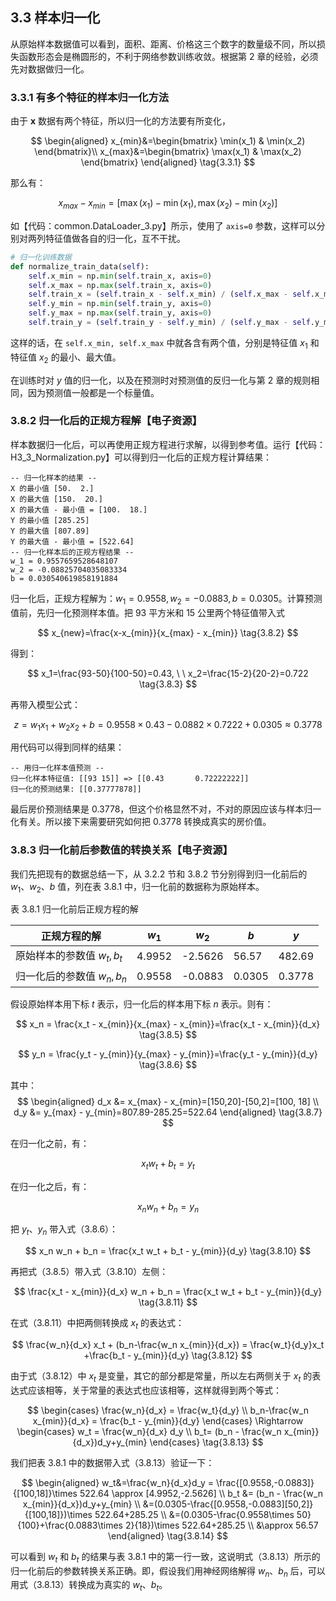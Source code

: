 
## 3.3 样本归一化

从原始样本数据值可以看到，面积、距离、价格这三个数字的数量级不同，所以损失函数形态会是椭圆形的，不利于网络参数训练收敛。根据第 2 章的经验，必须先对数据做归一化。

### 3.3.1 有多个特征的样本归一化方法

由于 $\mathbf x$ 数据有两个特征，所以归一化的方法要有所变化，

$$
\begin{aligned}
x_{min}&=\begin{bmatrix} \min(x_1) & \min(x_2) \end{bmatrix}\\
x_{max}&=\begin{bmatrix} \max(x_1) & \max(x_2) \end{bmatrix}
\end{aligned}
\tag{3.3.1}
$$

那么有：

$$
x_{max} - x_{min} = [\max(x_1)-\min(x_1), \max(x_2) - \min(x_2)]
\tag{3.3.2}
$$

如【代码：common.DataLoader_3.py】所示，使用了 `axis=0` 参数，这样可以分别对两列特征值做各自的归一化，互不干扰。

```python
# 归一化训练数据
def normalize_train_data(self):
    self.x_min = np.min(self.train_x, axis=0)
    self.x_max = np.max(self.train_x, axis=0)
    self.train_x = (self.train_x - self.x_min) / (self.x_max - self.x_min)
    self.y_min = np.min(self.train_y, axis=0)
    self.y_max = np.max(self.train_y, axis=0)
    self.train_y = (self.train_y - self.y_min) / (self.y_max - self.y_min)
```

这样的话，在 `self.x_min, self.x_max` 中就各含有两个值，分别是特征值 $x_1$ 和特征值 $x_2$ 的最小、最大值。

在训练时对 $y$ 值的归一化，以及在预测时对预测值的反归一化与第 2 章的规则相同，因为预测值一般都是一个标量值。


### 3.8.2 归一化后的正规方程解【电子资源】


样本数据归一化后，可以再使用正规方程进行求解，以得到参考值。运行【代码：H3_3_Normalization.py】可以得到归一化后的正规方程计算结果：

```
-- 归一化样本的结果 --
X 的最小值 [50.  2.]
X 的最大值 [150.  20.]
X 的最大值 - 最小值 = [100.  18.]
Y 的最小值 [285.25]
Y 的最大值 [807.89]
Y 的最大值 - 最小值 = [522.64]
-- 归一化样本后的正规方程结果 --
w_1 = 0.9557659528648107
w_2 = -0.08825704035083334
b = 0.030540619858191884
```
归一化后，正规方程解为：$w_1=0.9558, w_2=-0.0883, b=0.0305$。计算预测值前，先归一化预测样本值。把 93 平方米和 15 公里两个特征值带入式

$$
x_{new}=\frac{x-x_{min}}{x_{max} - x_{min}}
\tag{3.8.2}
$$

得到：

$$
x_1=\frac{93-50}{100-50}=0.43, \ \ x_2=\frac{15-2}{20-2}=0.722
\tag{3.8.3}
$$

再带入模型公式：

$$
z = w_1 x_1 + w_2 x_2 + b = 0.9558 \times 0.43 -0.0882 \times 0.7222 + 0.0305 \approx 0.3778
\tag{3.8.4}
$$

用代码可以得到同样的结果：

```
-- 用归一化样本值预测 --
归一化样本特征值: [[93 15]] => [[0.43       0.72222222]]
归一化的预测结果: [[0.37777878]]
```
最后房价预测结果是 0.3778，但这个价格显然不对，不对的原因应该与样本归一化有关。所以接下来需要研究如何把 0.3778 转换成真实的房价值。

### 3.8.3 归一化前后参数值的转换关系【电子资源】

我们先把现有的数据总结一下，从 3.2.2 节和 3.8.2 节分别得到归一化前后的 $w_1、w_2、b$ 值，列在表 3.8.1 中，归一化前的数据称为原始样本。

表 3.8.1 归一化前后正规方程的解

|正规方程的解|$w_1$|$w_2$|$b$|$y$|
|-|-|-|-|-|
|原始样本的参数值 $w_t,b_t$|4.9952|-2.5626|56.57|482.69|
|归一化后的参数值 $w_n,b_n$|0.9558|-0.0883|0.0305|0.3778|


假设原始样本用下标 $t$ 表示，归一化后的样本用下标 $n$ 表示。则有：

$$
x_n = \frac{x_t - x_{min}}{x_{max} - x_{min}}=\frac{x_t - x_{min}}{d_x} 
\tag{3.8.5}
$$

$$
y_n = \frac{y_t - y_{min}}{y_{max} - y_{min}}=\frac{y_t - y_{min}}{d_y} 
\tag{3.8.6}
$$

其中：
$$
\begin{aligned}
d_x &= x_{max} - x_{min}=[150,20]-[50,2]=[100, 18] \\
d_y &= y_{max} - y_{min}=807.89-285.25=522.64
\end{aligned}
\tag{3.8.7}
$$

在归一化之前，有：

$$
x_t w_t + b_t = y_t 
\tag{3.8.8}
$$

在归一化之后，有：

$$
x_n w_n + b_n=y_n 
\tag{3.8.9}
$$

把 $y_t、y_n$ 带入式（3.8.6）：

$$
x_n w_n + b_n = \frac{x_t w_t + b_t - y_{min}}{d_y} 
\tag{3.8.10}
$$

再把式（3.8.5）带入式（3.8.10）左侧：

$$
\frac{x_t - x_{min}}{d_x} w_n + b_n = \frac{x_t w_t + b_t - y_{min}}{d_y} 
\tag{3.8.11}
$$

在式（3.8.11）中把两侧转换成 $x_t$ 的表达式：

$$
\frac{w_n}{d_x} x_t + (b_n-\frac{w_n x_{min}}{d_x}) = \frac{w_t}{d_y}x_t +\frac{b_t - y_{min}}{d_y} 
\tag{3.8.12}
$$

由于式（3.8.12）中 $x_t$ 是变量，其它的部分都是常量，所以左右两侧关于 $x_t$ 的表达式应该相等，关于常量的表达式也应该相等，这样就得到两个等式：

$$
\begin{cases}
\frac{w_n}{d_x} = \frac{w_t}{d_y}
\\
b_n-\frac{w_n x_{min}}{d_x} = \frac{b_t - y_{min}}{d_y}
\end{cases}
\Rightarrow
\begin{cases}
w_t = \frac{w_n}{d_x} d_y
\\
b_t= (b_n - \frac{w_n x_{min}}{d_x})d_y+y_{min}
\end{cases}
\tag{3.8.13}
$$

我们把表 3.8.1 中的数据带入式（3.8.13）验证一下：

$$
\begin{aligned}
w_t&=\frac{w_n}{d_x}d_y = \frac{[0.9558,-0.0883]}{[100,18]}\times 522.64 \approx [4.9952,-2.5626]
\\
b_t &= (b_n - \frac{w_n x_{min}}{d_x})d_y+y_{min}
\\
&=(0.0305-\frac{[0.9558,-0.0883][50,2]}{[100,18]})\times 522.64+285.25
\\
&=(0.0305-\frac{0.9558\times 50}{100}+\frac{0.0883\times 2}{18})\times 522.64+285.25 
\\
&\approx 56.57
\end{aligned}
\tag{3.8.14}
$$

可以看到 $w_t$ 和 $b_t$ 的结果与表 3.8.1 中的第一行一致，这说明式（3.8.13）所示的归一化前后的参数转换关系正确。即，假设我们用神经网络解得 $w_n、b_n$ 后，可以用式（3.8.13）转换成为真实的 $w_t、b_t$。

